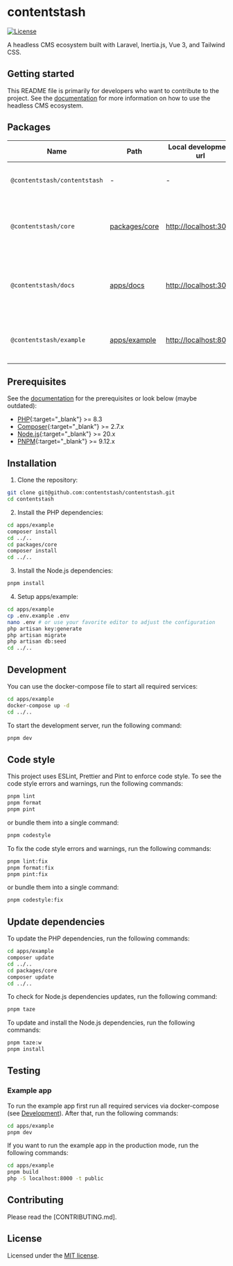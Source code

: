 # contentstash

[![License][license-src]][license-href]

A headless CMS ecosystem built with Laravel, Inertia.js, Vue 3, and Tailwind CSS.

## Getting started

This README file is primarily for developers who want to contribute to the project. See the [documentation](https://docs.contentstash.com) for more information on how to use the headless CMS ecosystem.

## Packages

| Name    | Path                                  | Local development url | Description |
| ------- | ------------------------------------- | --------------------- | ----------- |
| `@contentstash/contentstash` | - | - | The monorepo that contains all the packages. |
| `@contentstash/core` | [packages/core](packages/core) | [http://localhost:3000](http://localhost:3000) | The core package that the main functionality of the headless CMS. |
| `@contentstash/docs` | [apps/docs](apps/docs) | [http://localhost:3000](http://localhost:3000) | The documentation package that contains the documentation for the headless CMS. |
| `@contentstash/example` | [apps/example](apps/example) | [http://localhost:8000](http://localhost:8000) | An example app that demonstrates how to use the core package. |

## Prerequisites

See the [documentation](https://docs.contentstash.com/getting-started/prerequisites#contributing-environments) for the prerequisites or look below (maybe outdated):

- [PHP](https://www.php.net/){:target="_blank"} >= 8.3
- [Composer](https://getcomposer.org/){:target="_blank"} >= 2.7.x
- [Node.js](https://nodejs.org/){:target="_blank"} >= 20.x
- [PNPM](https://pnpm.io/){:target="_blank"} >= 9.12.x

## Installation

1. Clone the repository:

```sh
git clone git@github.com:contentstash/contentstash.git
cd contentstash
```

2. Install the PHP dependencies:

```sh
cd apps/example
composer install
cd ../..
cd packages/core
composer install
cd ../..
```

3. Install the Node.js dependencies:

```sh
pnpm install
```

4. Setup apps/example:

```sh
cd apps/example
cp .env.example .env
nano .env # or use your favorite editor to adjust the configuration
php artisan key:generate
php artisan migrate
php artisan db:seed
cd ../..
```

## Development

You can use the docker-compose file to start all required services:

```sh
cd apps/example
docker-compose up -d
cd ../..
```

To start the development server, run the following command:

```sh
pnpm dev
```

## Code style

This project uses ESLint, Prettier and Pint to enforce code style. To see the code style errors and warnings, run the following commands:

```sh
pnpm lint
pnpm format
pnpm pint
```

or bundle them into a single command:

```sh
pnpm codestyle
```

To fix the code style errors and warnings, run the following commands:

```sh
pnpm lint:fix
pnpm format:fix
pnpm pint:fix
```

or bundle them into a single command:

```sh
pnpm codestyle:fix
```

## Update dependencies

To update the PHP dependencies, run the following commands:

```sh
cd apps/example
composer update
cd ../..
cd packages/core
composer update
cd ../..
```

To check for Node.js dependencies updates, run the following command:

```sh
pnpm taze
```

To update and install the Node.js dependencies, run the following commands:

```sh
pnpm taze:w
pnpm install
```

## Testing

### Example app

To run the example app first run all required services via docker-compose (see [Development](#development)). After that, run the following commands:

```sh
cd apps/example
pnpm dev
```

If you want to run the example app in the production mode, run the following commands:

```sh
cd apps/example
pnpm build
php -S localhost:8000 -t public 
```

## Contributing

Please read the [CONTRIBUTING.md].

## License

Licensed under the [MIT license](https://github.com/contentstash/contentstash/blob/main/LICENSE).

<!-- Badges -->
[license-src]: https://img.shields.io/github/license/contentstash/contentstash?style=flat-square&logo=markdown&labelColor=000000&color=3EAA80
[license-href]: https://github.com/contentstash/contentstash/blob/main/LICENSE